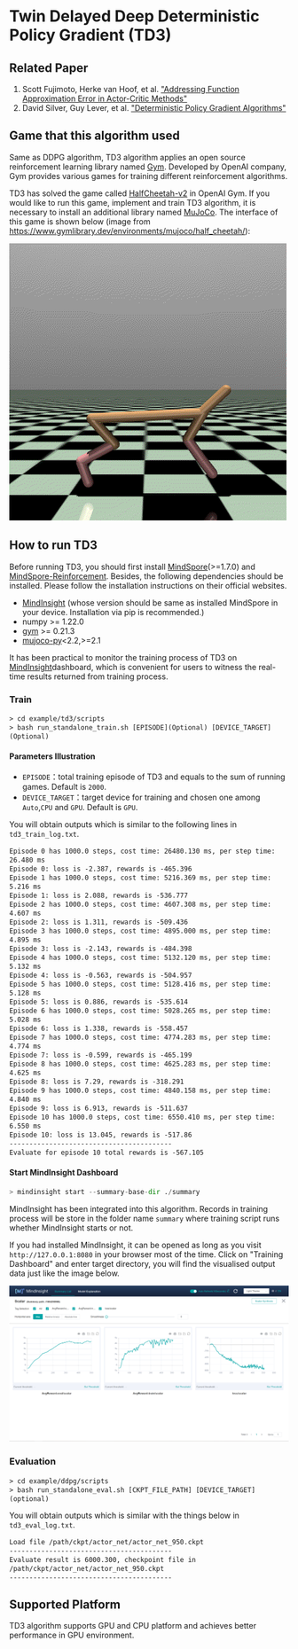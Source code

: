 # Twin Delayed Deep Deterministic Policy Gradient (TD3)

## Related Paper

1. Scott Fujimoto, Herke van Hoof, et al. ["Addressing Function Approximation Error in Actor-Critic Methods"](https://arxiv.org/pdf/1802.09477.pdf)
2. David Silver, Guy Lever, et al. ["Deterministic Policy Gradient Algorithms"](https://proceedings.mlr.press/v32/silver14.pdf)

## Game that this algorithm used

Same as DDPG algorithm, TD3 algorithm applies an open source reinforcement learning library named [Gym](https://github.com/openai/gym). Developed by OpenAI company, Gym provides various games for training different reinforcement algorithms.

TD3 has solved the game called [HalfCheetah-v2](https://www.gymlibrary.ml/environments/mujoco/half_cheetah/) in OpenAI Gym. If you would like to run this game, implement and train TD3 algorithm, it is necessary to install an additional library named [MuJoCo](https://github.com/openai/mujoco-py). The interface of this game is shown below (image from https://www.gymlibrary.dev/environments/mujoco/half_cheetah/):

![half_cheetah](./img/half_cheetah.gif)

## How to run TD3

Before running TD3, you should first install [MindSpore](https://www.mindspore.cn/install/en)(>=1.7.0) and [MindSpore-Reinforcement](https://www.mindspore.cn/reinforcement/docs/en/r0.5/reinforcement_install.html). Besides, the following dependencies should be installed. Please follow the installation instructions on their official websites.

- [MindInsight](https://mindspore.cn/mindinsight/docs/en/r1.8/mindinsight_install.html) (whose version should be same as installed MindSpore in your device. Installation via pip is recommended.)
- numpy >= 1.22.0
- [gym](https://github.com/openai/gym) >= 0.21.3
- [mujoco-py](https://github.com/openai/mujoco-py)<2.2,>=2.1

It has been practical to monitor the training process of TD3 on [MindInsight](https://mindspore.cn/mindinsight/docs/en/r1.8/index.html)dashboard, which is convenient for users to witness the real-time results returned from training process.

### Train

```shell
> cd example/td3/scripts
> bash run_standalone_train.sh [EPISODE](Optional) [DEVICE_TARGET](Optional)
```

#### Parameters Illustration

- `EPISODE`：total training episode of TD3 and equals to the sum of running games. Default is `2000`.
- `DEVICE_TARGET`：target device for training and chosen one among `Auto`,`CPU` and `GPU`. Default is `GPU`.

You will obtain outputs which is similar to the following lines in `td3_train_log.txt`.

```shell
Episode 0 has 1000.0 steps, cost time: 26480.130 ms, per step time: 26.480 ms
Episode 0: loss is -2.387, rewards is -465.396
Episode 1 has 1000.0 steps, cost time: 5216.369 ms, per step time: 5.216 ms
Episode 1: loss is 2.088, rewards is -536.777
Episode 2 has 1000.0 steps, cost time: 4607.308 ms, per step time: 4.607 ms
Episode 2: loss is 1.311, rewards is -509.436
Episode 3 has 1000.0 steps, cost time: 4895.000 ms, per step time: 4.895 ms
Episode 3: loss is -2.143, rewards is -484.398
Episode 4 has 1000.0 steps, cost time: 5132.120 ms, per step time: 5.132 ms
Episode 4: loss is -0.563, rewards is -504.957
Episode 5 has 1000.0 steps, cost time: 5128.416 ms, per step time: 5.128 ms
Episode 5: loss is 0.886, rewards is -535.614
Episode 6 has 1000.0 steps, cost time: 5028.265 ms, per step time: 5.028 ms
Episode 6: loss is 1.338, rewards is -558.457
Episode 7 has 1000.0 steps, cost time: 4774.283 ms, per step time: 4.774 ms
Episode 7: loss is -0.599, rewards is -465.199
Episode 8 has 1000.0 steps, cost time: 4625.283 ms, per step time: 4.625 ms
Episode 8: loss is 7.29, rewards is -318.291
Episode 9 has 1000.0 steps, cost time: 4840.158 ms, per step time: 4.840 ms
Episode 9: loss is 6.913, rewards is -511.637
Episode 10 has 1000.0 steps, cost time: 6550.410 ms, per step time: 6.550 ms
Episode 10: loss is 13.045, rewards is -517.86
-----------------------------------------
Evaluate for episode 10 total rewards is -567.105
```

#### Start MindInsight Dashboard

```python
> mindinsight start --summary-base-dir ./summary
```

MindInsight has been integrated into this algorithm. Records in training process will be store in the folder name `summary` where training script runs whether MindInsight starts or not.

If you had installed MindInsight, it can be opened as long as you visit `http://127.0.0.1:8080` in your browser most of the time. Click on "Training Dashboard" and enter target directory, you will find the visualised output data just like the image below.

![example_summary_en.png](./img/example_summary_en.png)

### Evaluation

```shell
> cd example/ddpg/scripts
> bash run_standalone_eval.sh [CKPT_FILE_PATH] [DEVICE_TARGET](optional)
```

You will obtain outputs which is similar with the things below in `td3_eval_log.txt`.

```shell
Load file /path/ckpt/actor_net/actor_net_950.ckpt
-----------------------------------------
Evaluate result is 6000.300, checkpoint file in /path/ckpt/actor_net/actor_net_950.ckpt
-----------------------------------------
```

## Supported Platform

TD3 algorithm supports GPU and CPU platform and achieves better performance in GPU environment.
